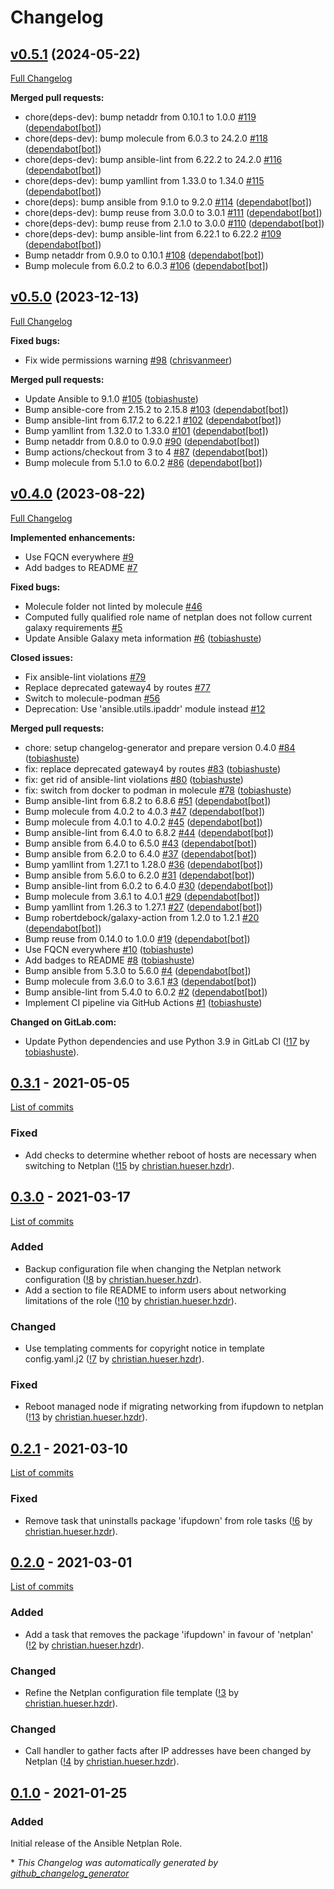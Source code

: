 <!--
SPDX-FileCopyrightText: Helmholtz Centre for Environmental Research (UFZ)
SPDX-FileCopyrightText: Helmholtz-Zentrum Dresden-Rossendorf (HZDR)

SPDX-License-Identifier: Apache-2.0
-->
# Changelog

## [v0.5.1](https://github.com/hifis-net/ansible-role-netplan/tree/v0.5.1) (2024-05-22)

[Full Changelog](https://github.com/hifis-net/ansible-role-netplan/compare/v0.5.0...v0.5.1)

**Merged pull requests:**

- chore\(deps-dev\): bump netaddr from 0.10.1 to 1.0.0 [\#119](https://github.com/hifis-net/ansible-role-netplan/pull/119) ([dependabot[bot]](https://github.com/apps/dependabot))
- chore\(deps-dev\): bump molecule from 6.0.3 to 24.2.0 [\#118](https://github.com/hifis-net/ansible-role-netplan/pull/118) ([dependabot[bot]](https://github.com/apps/dependabot))
- chore\(deps-dev\): bump ansible-lint from 6.22.2 to 24.2.0 [\#116](https://github.com/hifis-net/ansible-role-netplan/pull/116) ([dependabot[bot]](https://github.com/apps/dependabot))
- chore\(deps-dev\): bump yamllint from 1.33.0 to 1.34.0 [\#115](https://github.com/hifis-net/ansible-role-netplan/pull/115) ([dependabot[bot]](https://github.com/apps/dependabot))
- chore\(deps\): bump ansible from 9.1.0 to 9.2.0 [\#114](https://github.com/hifis-net/ansible-role-netplan/pull/114) ([dependabot[bot]](https://github.com/apps/dependabot))
- chore\(deps-dev\): bump reuse from 3.0.0 to 3.0.1 [\#111](https://github.com/hifis-net/ansible-role-netplan/pull/111) ([dependabot[bot]](https://github.com/apps/dependabot))
- chore\(deps-dev\): bump reuse from 2.1.0 to 3.0.0 [\#110](https://github.com/hifis-net/ansible-role-netplan/pull/110) ([dependabot[bot]](https://github.com/apps/dependabot))
- chore\(deps-dev\): bump ansible-lint from 6.22.1 to 6.22.2 [\#109](https://github.com/hifis-net/ansible-role-netplan/pull/109) ([dependabot[bot]](https://github.com/apps/dependabot))
- Bump netaddr from 0.9.0 to 0.10.1 [\#108](https://github.com/hifis-net/ansible-role-netplan/pull/108) ([dependabot[bot]](https://github.com/apps/dependabot))
- Bump molecule from 6.0.2 to 6.0.3 [\#106](https://github.com/hifis-net/ansible-role-netplan/pull/106) ([dependabot[bot]](https://github.com/apps/dependabot))

## [v0.5.0](https://github.com/hifis-net/ansible-role-netplan/tree/v0.5.0) (2023-12-13)

[Full Changelog](https://github.com/hifis-net/ansible-role-netplan/compare/v0.4.0...v0.5.0)

**Fixed bugs:**

- Fix wide permissions warning [\#98](https://github.com/hifis-net/ansible-role-netplan/pull/98) ([chrisvanmeer](https://github.com/chrisvanmeer))

**Merged pull requests:**

- Update Ansible to 9.1.0 [\#105](https://github.com/hifis-net/ansible-role-netplan/pull/105) ([tobiashuste](https://github.com/tobiashuste))
- Bump ansible-core from 2.15.2 to 2.15.8 [\#103](https://github.com/hifis-net/ansible-role-netplan/pull/103) ([dependabot[bot]](https://github.com/apps/dependabot))
- Bump ansible-lint from 6.17.2 to 6.22.1 [\#102](https://github.com/hifis-net/ansible-role-netplan/pull/102) ([dependabot[bot]](https://github.com/apps/dependabot))
- Bump yamllint from 1.32.0 to 1.33.0 [\#101](https://github.com/hifis-net/ansible-role-netplan/pull/101) ([dependabot[bot]](https://github.com/apps/dependabot))
- Bump netaddr from 0.8.0 to 0.9.0 [\#90](https://github.com/hifis-net/ansible-role-netplan/pull/90) ([dependabot[bot]](https://github.com/apps/dependabot))
- Bump actions/checkout from 3 to 4 [\#87](https://github.com/hifis-net/ansible-role-netplan/pull/87) ([dependabot[bot]](https://github.com/apps/dependabot))
- Bump molecule from 5.1.0 to 6.0.2 [\#86](https://github.com/hifis-net/ansible-role-netplan/pull/86) ([dependabot[bot]](https://github.com/apps/dependabot))

## [v0.4.0](https://github.com/hifis-net/ansible-role-netplan/tree/v0.4.0) (2023-08-22)

[Full Changelog](https://github.com/hifis-net/ansible-role-netplan/compare/v0.3.1...v0.4.0)

**Implemented enhancements:**

- Use FQCN everywhere [\#9](https://github.com/hifis-net/ansible-role-netplan/issues/9)
- Add badges to README [\#7](https://github.com/hifis-net/ansible-role-netplan/issues/7)

**Fixed bugs:**

- Molecule folder not linted by molecule [\#46](https://github.com/hifis-net/ansible-role-netplan/issues/46)
- Computed fully qualified role name of netplan does not follow current galaxy requirements [\#5](https://github.com/hifis-net/ansible-role-netplan/issues/5)
- Update Ansible Galaxy meta information [\#6](https://github.com/hifis-net/ansible-role-netplan/pull/6) ([tobiashuste](https://github.com/tobiashuste))

**Closed issues:**

- Fix ansible-lint violations [\#79](https://github.com/hifis-net/ansible-role-netplan/issues/79)
- Replace deprecated gateway4 by routes [\#77](https://github.com/hifis-net/ansible-role-netplan/issues/77)
- Switch to molecule-podman [\#56](https://github.com/hifis-net/ansible-role-netplan/issues/56)
- Deprecation: Use 'ansible.utils.ipaddr' module instead [\#12](https://github.com/hifis-net/ansible-role-netplan/issues/12)

**Merged pull requests:**

- chore: setup changelog-generator and prepare version 0.4.0 [\#84](https://github.com/hifis-net/ansible-role-netplan/pull/84) ([tobiashuste](https://github.com/tobiashuste))
- fix: replace deprecated gateway4 by routes [\#83](https://github.com/hifis-net/ansible-role-netplan/pull/83) ([tobiashuste](https://github.com/tobiashuste))
- fix: get rid of ansible-lint violations [\#80](https://github.com/hifis-net/ansible-role-netplan/pull/80) ([tobiashuste](https://github.com/tobiashuste))
- fix: switch from docker to podman in molecule [\#78](https://github.com/hifis-net/ansible-role-netplan/pull/78) ([tobiashuste](https://github.com/tobiashuste))
- Bump ansible-lint from 6.8.2 to 6.8.6 [\#51](https://github.com/hifis-net/ansible-role-netplan/pull/51) ([dependabot[bot]](https://github.com/apps/dependabot))
- Bump molecule from 4.0.2 to 4.0.3 [\#47](https://github.com/hifis-net/ansible-role-netplan/pull/47) ([dependabot[bot]](https://github.com/apps/dependabot))
- Bump molecule from 4.0.1 to 4.0.2 [\#45](https://github.com/hifis-net/ansible-role-netplan/pull/45) ([dependabot[bot]](https://github.com/apps/dependabot))
- Bump ansible-lint from 6.4.0 to 6.8.2 [\#44](https://github.com/hifis-net/ansible-role-netplan/pull/44) ([dependabot[bot]](https://github.com/apps/dependabot))
- Bump ansible from 6.4.0 to 6.5.0 [\#43](https://github.com/hifis-net/ansible-role-netplan/pull/43) ([dependabot[bot]](https://github.com/apps/dependabot))
- Bump ansible from 6.2.0 to 6.4.0 [\#37](https://github.com/hifis-net/ansible-role-netplan/pull/37) ([dependabot[bot]](https://github.com/apps/dependabot))
- Bump yamllint from 1.27.1 to 1.28.0 [\#36](https://github.com/hifis-net/ansible-role-netplan/pull/36) ([dependabot[bot]](https://github.com/apps/dependabot))
- Bump ansible from 5.6.0 to 6.2.0 [\#31](https://github.com/hifis-net/ansible-role-netplan/pull/31) ([dependabot[bot]](https://github.com/apps/dependabot))
- Bump ansible-lint from 6.0.2 to 6.4.0 [\#30](https://github.com/hifis-net/ansible-role-netplan/pull/30) ([dependabot[bot]](https://github.com/apps/dependabot))
- Bump molecule from 3.6.1 to 4.0.1 [\#29](https://github.com/hifis-net/ansible-role-netplan/pull/29) ([dependabot[bot]](https://github.com/apps/dependabot))
- Bump yamllint from 1.26.3 to 1.27.1 [\#27](https://github.com/hifis-net/ansible-role-netplan/pull/27) ([dependabot[bot]](https://github.com/apps/dependabot))
- Bump robertdebock/galaxy-action from 1.2.0 to 1.2.1 [\#20](https://github.com/hifis-net/ansible-role-netplan/pull/20) ([dependabot[bot]](https://github.com/apps/dependabot))
- Bump reuse from 0.14.0 to 1.0.0 [\#19](https://github.com/hifis-net/ansible-role-netplan/pull/19) ([dependabot[bot]](https://github.com/apps/dependabot))
- Use FQCN everywhere [\#10](https://github.com/hifis-net/ansible-role-netplan/pull/10) ([tobiashuste](https://github.com/tobiashuste))
- Add badges to README [\#8](https://github.com/hifis-net/ansible-role-netplan/pull/8) ([tobiashuste](https://github.com/tobiashuste))
- Bump ansible from 5.3.0 to 5.6.0 [\#4](https://github.com/hifis-net/ansible-role-netplan/pull/4) ([dependabot[bot]](https://github.com/apps/dependabot))
- Bump molecule from 3.6.0 to 3.6.1 [\#3](https://github.com/hifis-net/ansible-role-netplan/pull/3) ([dependabot[bot]](https://github.com/apps/dependabot))
- Bump ansible-lint from 5.4.0 to 6.0.2 [\#2](https://github.com/hifis-net/ansible-role-netplan/pull/2) ([dependabot[bot]](https://github.com/apps/dependabot))
- Implement CI pipeline via GitHub Actions [\#1](https://github.com/hifis-net/ansible-role-netplan/pull/1) ([tobiashuste](https://github.com/tobiashuste))

**Changed on GitLab.com:**

- Update Python dependencies and use Python 3.9 in GitLab CI
  ([!17](https://gitlab.com/hifis/ansible/netplan-role/-/merge_requests/17)
  by [tobiashuste](https://gitlab.com/tobiashuste)).

## [0.3.1](https://gitlab.com/hifis/ansible/netplan-role/-/releases/v0.3.1) - 2021-05-05

[List of commits](https://gitlab.com/hifis/ansible/netplan-role/-/compare/v0.3.0...v0.3.1)

### Fixed

- Add checks to determine whether reboot of hosts are necessary when switching to Netplan
  ([!15](https://gitlab.com/hifis/ansible/netplan-role/-/merge_requests/15)
  by [christian.hueser.hzdr](https://gitlab.com/christian.hueser.hzdr)).

## [0.3.0](https://gitlab.com/hifis/ansible/netplan-role/-/releases/v0.3.0) - 2021-03-17

[List of commits](https://gitlab.com/hifis/ansible/netplan-role/-/compare/v0.2.1...v0.3.0)

### Added

- Backup configuration file when changing the Netplan network configuration
  ([!8](https://gitlab.com/hifis/ansible/netplan-role/-/merge_requests/8)
  by [christian.hueser.hzdr](https://gitlab.com/christian.hueser.hzdr)).
- Add a section to file README to inform users about networking limitations of the role
  ([!10](https://gitlab.com/hifis/ansible/netplan-role/-/merge_requests/10)
  by [christian.hueser.hzdr](https://gitlab.com/christian.hueser.hzdr)).
  
### Changed

- Use templating comments for copyright notice in template config.yaml.j2
  ([!7](https://gitlab.com/hifis/ansible/netplan-role/-/merge_requests/7)
  by [christian.hueser.hzdr](https://gitlab.com/christian.hueser.hzdr)).

### Fixed

- Reboot managed node if migrating networking from ifupdown to netplan
  ([!13](https://gitlab.com/hifis/ansible/netplan-role/-/merge_requests/13)
  by [christian.hueser.hzdr](https://gitlab.com/christian.hueser.hzdr)).

## [0.2.1](https://gitlab.com/hifis/ansible/netplan-role/-/releases/v0.2.1) - 2021-03-10

[List of commits](https://gitlab.com/hifis/ansible/netplan-role/-/compare/v0.2.0...v0.2.1)

### Fixed

- Remove task that uninstalls package 'ifupdown' from role tasks
  ([!6](https://gitlab.com/hifis/ansible/netplan-role/-/merge_requests/6)
  by [christian.hueser.hzdr](https://gitlab.com/christian.hueser.hzdr)).

## [0.2.0](https://gitlab.com/hifis/ansible/netplan-role/-/releases/v0.2.0) - 2021-03-01

[List of commits](https://gitlab.com/hifis/ansible/netplan-role/-/compare/v0.1.0...v0.2.0)

### Added

- Add a task that removes the package 'ifupdown' in favour of 'netplan'
  ([!2](https://gitlab.com/hifis/ansible/netplan-role/-/merge_requests/2)
  by [christian.hueser.hzdr](https://gitlab.com/christian.hueser.hzdr)).

### Changed

- Refine the Netplan configuration file template
  ([!3](https://gitlab.com/hifis/ansible/netplan-role/-/merge_requests/3)
  by [christian.hueser.hzdr](https://gitlab.com/christian.hueser.hzdr)).

### Changed

- Call handler to gather facts after IP addresses have been changed by Netplan
  ([!4](https://gitlab.com/hifis/ansible/netplan-role/-/merge_requests/4)
  by [christian.hueser.hzdr](https://gitlab.com/christian.hueser.hzdr)).

## [0.1.0](https://gitlab.com/hifis/ansible/netplan-role/-/releases/v0.1.0) - 2021-01-25

### Added

Initial release of the Ansible Netplan Role.


\* *This Changelog was automatically generated by [github_changelog_generator](https://github.com/github-changelog-generator/github-changelog-generator)*
